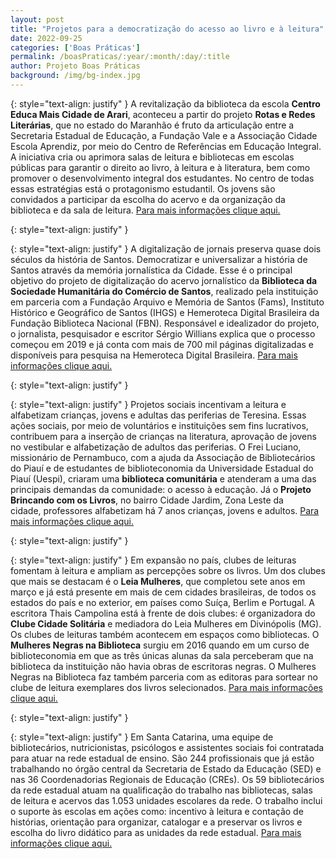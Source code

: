 ```yaml
---
layout: post
title: "Projetos para a democratização do acesso ao livro e à leitura"
date: 2022-09-25
categories: ['Boas Práticas']
permalink: /boasPraticas/:year/:month/:day/:title
author: Projeto Boas Práticas
background: /img/bg-index.jpg
---
```

{: style="text-align: justify" }
A revitalização da biblioteca da escola __Centro Educa Mais Cidade de Arari__, aconteceu a partir do projeto __Rotas e Redes Literárias__, que no estado do Maranhão é fruto da articulação entre a Secretaria Estadual de Educação, a Fundação Vale e a Associação Cidade Escola Aprendiz, por meio do Centro de Referências em Educação Integral. A iniciativa cria ou aprimora salas de leitura e bibliotecas em escolas públicas para garantir o direito ao livro, à leitura e à literatura, bem como promover o desenvolvimento integral dos estudantes. No centro de todas essas estratégias está o protagonismo estudantil. Os jovens são convidados a participar da escolha do acervo e da organização da biblioteca e da sala de leitura.
[Para mais informações clique aqui.](https://educacaointegral.org.br/reportagens/protagonismo-estudantil-e-foco-de-projeto-que-aprimora-bibliotecas-de-escolas-publicas/)

{: style="text-align: justify" }


{: style="text-align: justify" }
A digitalização de jornais preserva quase dois séculos da história de Santos. Democratizar e universalizar a história de Santos através da memória jornalística da Cidade. Esse é o principal objetivo do projeto de digitalização do acervo jornalístico da __Biblioteca da Sociedade Humanitária do Comércio de Santos__, realizado pela instituição em parceria com a Fundação Arquivo e Memória de Santos (Fams), Instituto Histórico e Geográfico de Santos (IHGS) e Hemeroteca Digital Brasileira da Fundação Biblioteca Nacional (FBN). Responsável e idealizador do projeto, o jornalista, pesquisador e escritor Sérgio Willians explica que o processo começou em 2019 e já conta com mais de 700 mil páginas digitalizadas e disponíveis para pesquisa na Hemeroteca Digital Brasileira.
[Para mais informações clique aqui.](https://www.santos.sp.gov.br/?q=noticia/digitalizacao-de-jornais-preserva-quase-dois-seculos-da-historia-de-santos)

{: style="text-align: justify" }


{: style="text-align: justify" }
Projetos sociais incentivam a leitura e alfabetizam crianças, jovens e adultas das periferias de Teresina. Essas ações sociais, por meio de voluntários e instituições sem fins lucrativos, contribuem para a inserção de crianças na literatura, aprovação de jovens no vestibular e alfabetização de adultos das periferias. O Frei Luciano, missionário de Pernambuco, com a ajuda da Associação de Bibliotecários do Piauí e de estudantes de biblioteconomia da Universidade Estadual do Piauí (Uespi), criaram uma __biblioteca comunitária__ e atenderam a uma das principais demandas da comunidade: o acesso à educação. Já o __Projeto Brincando com os Livros__, no bairro Cidade Jardim, Zona Leste da cidade, professores alfabetizam há 7 anos crianças, jovens e adultos.
[Para mais informações clique aqui.](https://g1.globo.com/pi/piaui/piaui-de-riquezas/noticia/2022/05/28/projetos-sociais-incentivam-a-leitura-e-alfabetizam-criancas-jovens-e-adultas-das-periferias-de-teresina.ghtml)

{: style="text-align: justify" }


{: style="text-align: justify" }
Em expansão no país, clubes de leituras fomentam à leitura e ampliam as percepções sobre os livros. Um dos clubes que mais se destacam é o __Leia Mulheres__, que completou sete anos em março e já está presente em mais de cem cidades brasileiras, de todos os estados do país e no exterior, em países como Suíça, Berlim e Portugal. A escritora Thais Campolina está à frente de dois clubes: é organizadora do __Clube Cidade Solitária__ e mediadora do Leia Mulheres em Divinópolis (MG). Os clubes de leituras também acontecem em espaços como bibliotecas. O __Mulheres Negras na Biblioteca__ surgiu em 2016 quando em um curso de biblioteconomia em que as três únicas alunas da sala perceberam que na biblioteca da instituição não havia obras de escritoras negras. O Mulheres Negras na Biblioteca faz também parceria com as editoras para sortear no clube de leitura exemplares dos livros selecionados. 
[Para mais informações clique aqui.](https://www.brasildefato.com.br/2022/05/28/da-solidao-a-leitura-coletiva-clubes-de-leituras-ampliam-a-discussao-da-literatura)

{: style="text-align: justify" }


{: style="text-align: justify" }
Em Santa Catarina, uma equipe de bibliotecários, nutricionistas, psicólogos e assistentes sociais foi contratada para atuar na rede estadual de ensino. São 244 profissionais que já estão trabalhando no órgão central da Secretaria de Estado da Educação (SED) e nas 36 Coordenadorias Regionais de Educação (CREs). Os 59 bibliotecários da rede estadual atuam na qualificação do trabalho nas bibliotecas, salas de leitura e acervos das 1.053 unidades escolares da rede. O trabalho inclui o suporte às escolas em ações como: incentivo à leitura e contação de histórias, orientação para organizar, catalogar e a preservar os livros e escolha do livro didático para as unidades da rede estadual. 
[Para mais informações clique aqui.](https://www.jornalnortesul.com.br/educa%C3%A7%C3%A3o/bibliotec%C3%A1rios-da-rede-estadual-desenvolvem-projetos-para-tornar-a-leitura-mais-atrativa-aos-estudantes-1.2431780)
